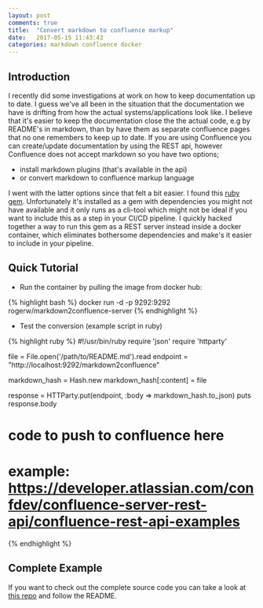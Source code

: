 ```yaml
---
layout: post
comments: true
title:  "Convert markdown to confluence markup"
date:   2017-05-15 11:43:43
categories: markdown confluence docker
---
```


## Introduction
I recently did some investigations at work on how to keep documentation up to date. I guess we've all been in the situation that the documentation we have is drifting from how the actual systems/applications look like. I believe that it's easier to keep the documentation close the the actual code, e.g by README's in markdown, than by have them as separate confluence pages that no one remembers to keep up to date. If you are using Confluence you can create/update documentation by using the REST api, however Confluence does not accept markdown so you have two options; 

* install markdown plugins (that's available in the api)
* or convert markdown to confluence markup language 

I went with the latter options since that felt a bit easier. I found this [ruby gem](https://github.com/jedi4ever/markdown2confluence). Unfortunately it's installed as a gem with dependencies you might not have available and it only runs as a cli-tool which might not be ideal if you want to include this as a step in your CI/CD pipeline. I quickly hacked together a way to run this gem as a REST server instead inside a docker container, which eliminates bothersome dependencies and make's it easier to include in your pipeline.

## Quick Tutorial

* Run the container by pulling the image from docker hub:

{% highlight bash %}
docker run -d -p 9292:9292 rogerw/markdown2confluence-server
{% endhighlight %}

* Test the conversion (example script in ruby)

{% highlight ruby %}
#!/usr/bin/ruby
require 'json'
require 'httparty'

file = File.open('/path/to/README.md').read
endpoint = "http://localhost:9292/markdown2confluence"

markdown_hash = Hash.new
markdown_hash[:content] = file

response = HTTParty.put(endpoint, :body => markdown_hash.to_json)
puts response.body

# code to push to confluence here
# example: https://developer.atlassian.com/confdev/confluence-server-rest-api/confluence-rest-api-examples
{% endhighlight %}


## Complete Example
If you want to check out the complete source code you can take a look at [this repo](https://github.com/rogerwelin/markdown2confluence-server) and follow the README.
